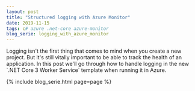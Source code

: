 ```yaml
---
layout: post
title: "Structured logging with Azure Monitor"
date: 2019-11-15
tags: c# azure .net-core azure-monitor
blog_serie: logging_with_azure_monitor
---
```


<p class="intro"><span class="dropcap">L</span>ogging isn't the first thing that comes to mind when you create a new project. But it's still vitally important to be able to track the health of an application. In this post we'll go through how to handle logging in the new `.NET Core 3 Worker Service` template when running it in Azure.</p>

{%
  include blog_serie.html
  page=page
%}

